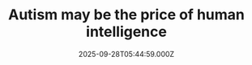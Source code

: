 ---
title: "Autism may be the price of human intelligence"
date: 2025-09-28T05:44:59.000Z
category: Health
externalLink: "https://www.sciencedaily.com/releases/2025/09/250927031224.htm"
image: ""
excerpt: "Researchers discovered that autism’s prevalence may be linked to human brain evolution. Specific neurons in the outer brain evolved rapidly, and autism-linked genes changed under natural selection. These shifts may have slowed brain development in children while boosting language and cognition. The findings suggest autism is part of the trade-off that made humans so cognitively advanced.…"
---